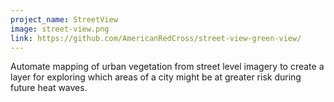 ```yaml
---
project_name: StreetView
image: street-view.png
link: https://github.com/AmericanRedCross/street-view-green-view/ 
---
```


Automate mapping of urban vegetation from street level imagery to create a layer for exploring which areas of a city might be at greater risk during future heat waves. 
